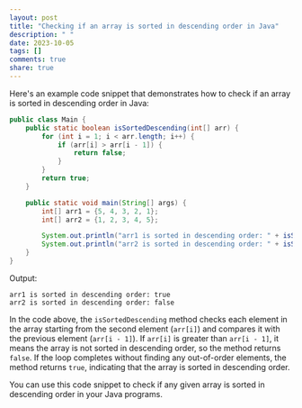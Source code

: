 ```yaml
---
layout: post
title: "Checking if an array is sorted in descending order in Java"
description: " "
date: 2023-10-05
tags: []
comments: true
share: true
---
```


Here's an example code snippet that demonstrates how to check if an array is sorted in descending order in Java:

```java
public class Main {
    public static boolean isSortedDescending(int[] arr) {
        for (int i = 1; i < arr.length; i++) {
            if (arr[i] > arr[i - 1]) {
                return false;
            }
        }
        return true;
    }

    public static void main(String[] args) {
        int[] arr1 = {5, 4, 3, 2, 1};
        int[] arr2 = {1, 2, 3, 4, 5};

        System.out.println("arr1 is sorted in descending order: " + isSortedDescending(arr1));
        System.out.println("arr2 is sorted in descending order: " + isSortedDescending(arr2));
    }
}
```

Output:
```
arr1 is sorted in descending order: true
arr2 is sorted in descending order: false
```

In the code above, the `isSortedDescending` method checks each element in the array starting from the second element (`arr[i]`) and compares it with the previous element (`arr[i - 1]`). If `arr[i]` is greater than `arr[i - 1]`, it means the array is not sorted in descending order, so the method returns `false`. If the loop completes without finding any out-of-order elements, the method returns `true`, indicating that the array is sorted in descending order.

You can use this code snippet to check if any given array is sorted in descending order in your Java programs.